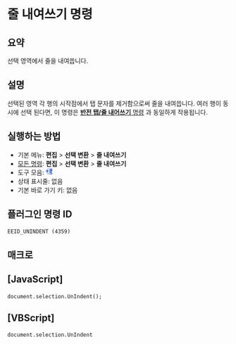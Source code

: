 # 줄 내여쓰기 명령

## 요약

선택 영역에서 줄을 내여씁니다.

## 설명

선택된 영역 각 행의 시작점에서 탭 문자를 제거함으로써 줄을 내여씁니다. 여러 행이 동시에 선택 된다면, 이 명령은
[**반전 탭/줄 내어쓰기** 명령](shift_tab) 과 동일하게 작용됩니다.

## 실행하는 방법

- 기본 메뉴: **편집** \> **선택 변환** \> **줄 내여쓰기**
- [모든 명령](../tools/all_commands): **편집** \> **선택 변환** \> **줄 내여쓰기**
- 도구 모음: ![](../../images/unindent.png)
- 상태 표시줄: 없음
- 기본 바로 가기 키: 없음

## 플러그인 명령 ID

```
EEID_UNINDENT (4359)
```

## 매크로

## \[JavaScript\]

```
document.selection.UnIndent();
```

## \[VBScript\]

```
document.selection.UnIndent
```
